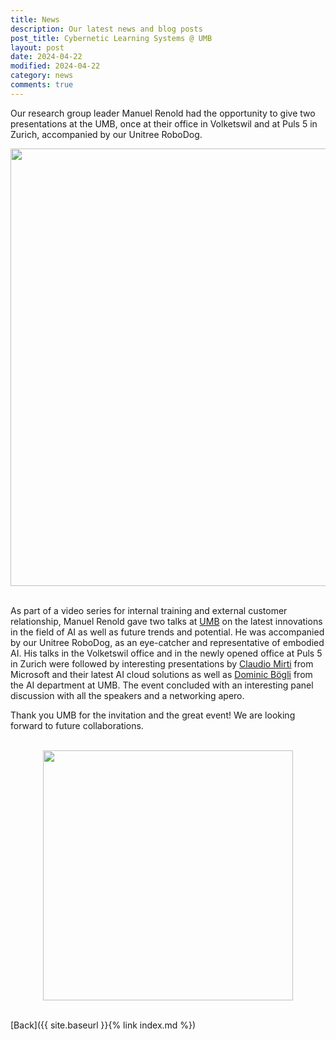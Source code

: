```yaml
---
title: News
description: Our latest news and blog posts
post_title: Cybernetic Learning Systems @ UMB
layout: post
date: 2024-04-22
modified: 2024-04-22
category: news
comments: true
---
```


Our research group leader Manuel Renold had the opportunity to give two presentations at the UMB, once at their office in Volketswil and at Puls 5 in Zurich, accompanied by our Unitree RoboDog.
<!-- more -->
<img src="{{ '/pictures/2024-04-22_Manuel_at_UMB.jpg' | relative_url }}" width='700px' style='display: block; margin-left: auto; margin-right: auto;'>
<br>

As part of a video series for internal training and external customer relationship, Manuel Renold gave two talks at [UMB](https://www.umb.ch/) on the latest innovations in the field of AI as well as future trends and potential. He was accompanied by our Unitree RoboDog, as an eye-catcher and representative of embodied AI. His talks in the Volketswil office and in the newly opened office at Puls 5 in Zurich were followed by interesting presentations by [Claudio Mirti](https://www.linkedin.com/in/claudio-mirti/?originalSubdomain=ch) from Microsoft and their latest AI cloud solutions as well as [Dominic Bögli](https://www.linkedin.com/in/dominicboegli/?originalSubdomain=ch) from the AI department at UMB. The event concluded with an interesting panel discussion with all the speakers and a networking apero.

Thank you UMB for the invitation and the great event! We are looking forward to future collaborations.

<br>
<img src="{{ '/pictures/2024-04-22_Manuel_at_UMB2.jpg' | relative_url }}" width='400px' style='display: block; margin-left: auto; margin-right: auto;'>

<br>

[Back]({{ site.baseurl }}{% link index.md %})

<br>
